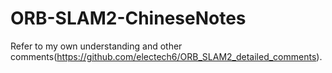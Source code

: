 # ORB-SLAM2-ChineseNotes
Refer to my own understanding and other comments(https://github.com/electech6/ORB_SLAM2_detailed_comments).  
